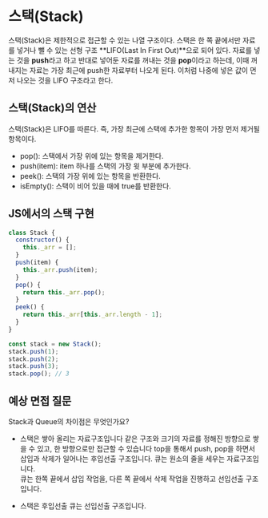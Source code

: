 # 스택(Stack)

스택(Stack)은 제한적으로 접근할 수 있는 나열 구조이다.  스택은 한 쪽 끝에서만 자료를 넣거나 뺄 수 
있는 선형 구조 **LIFO(Last In First Out)**으로 되어 있다. 자료를 넣는 것을 **push**라고 하고 반대로
넣어둔 자료를 꺼내는 것을 **pop**이라고 하는데, 이때 꺼내지는 자료는 가장 최근에 push한 자료부터 
나오게 된다. 이처럼 나중에 넣은 값이 먼저 나오는 것을 LIFO 구조라고 한다.

## 스택(Stack)의 연산

스택(Stack)은 LIFO를 따른다. 즉, 가장 최근에 스택에 추가한 항목이 가장 먼저 제거될 항목이다.

- pop(): 스택에서 가장 위에 있는 항목을 제거한다.
- push(item): item 하나를 스택의 가장 윗 부분에 추가한다.
- peek(): 스택의 가장 위에 있는 항목을 반환한다.
- isEmpty(): 스택이 비어 있을 때에 true를 반환한다.

## JS에서의 스택 구현

```javascript
class Stack {
  constructor() {
    this._arr = [];
  }
  push(item) {
    this._arr.push(item);
  }
  pop() {
    return this._arr.pop();
  }
  peek() {
    return this._arr[this._arr.length - 1];
  }
}

const stack = new Stack();
stack.push(1);
stack.push(2);
stack.push(3);
stack.pop(); // 3
```

## 예상 면접 질문

Stack과 Queue의 차이점은 무엇인가요?

- 스택은 쌓아 올리는 자료구조입니다 같은 구조와 크기의 자료를 정해진 방향으로 쌓을 수 있고, 한 방향으로만 접근할 수 있습니다
  top을 통해서 push, pop을 하면서 삽입과 삭제가 일어나는 후입선출 구조입니다. 큐는 원소의 줄을 세우는 자료구조입니다.  
  큐는 한쪽 끝에서 삽입 작업을, 다른 쪽 끝에서 삭제 작업을 진행하고 선입선출 구조입니다.

* 스택은 후입선출 큐는 선입선출 구조입니다.
